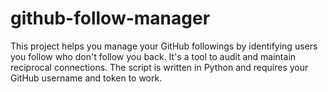 # github-follow-manager
This project helps you manage your GitHub followings by identifying users you follow who don't follow you back. It's a tool to audit and maintain reciprocal connections. The script is written in Python and requires your GitHub username and token to work.
